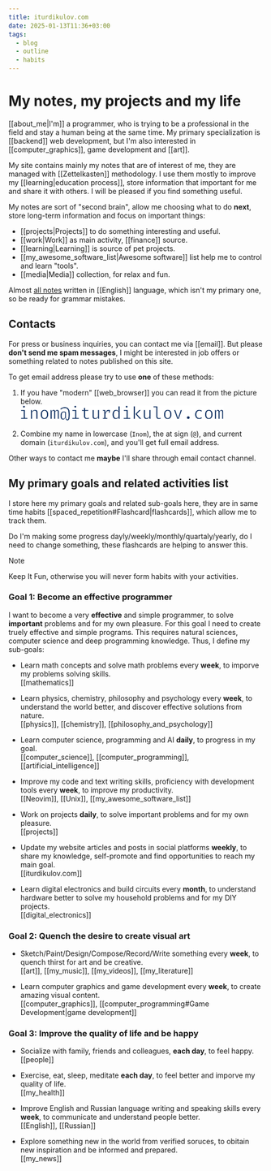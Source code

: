 ```yaml
---
title: iturdikulov.com
date: 2025-01-13T11:36+03:00
tags:
  - blog
  - outline
  - habits
---
```


# My notes, my projects and my life

[[about_me|I'm]] a programmer, who is trying to be a professional in the field
and stay a human being at the same time. My primary specialization is
[[backend]] web development, but I'm also interested in [[computer_graphics]],
game development and [[art]].

My site contains mainly my notes that are of interest of me, they are managed
with [[Zettelkasten]] methodology. I use them mostly to improve my
[[learning|education process]], store information that important for me and
share it with others. I will be pleased if you find something useful.

My notes are sort of "second brain", allow me choosing what to do **next**,
store long-term information and focus on important things:

- [[projects|Projects]] to do something interesting and useful.
- [[work|Work]] as main activity, [[finance]] source.
- [[learning|Learning]] is source of pet projects.
- [[my_awesome_software_list|Awesome software]] list help me to control and
learn "tools".
- [[media|Media]] collection, for relax and fun.

Almost [all notes](https://github.com/iturdikulov/notes) written in [[English]]
language, which isn't my primary one, so be ready for grammar mistakes.

## Contacts

For press or business inquiries, you can contact me via [[email]]. But please
**don't send me spam messages**, I might be interested in job offers or
something related to notes published on this site.

To get email address please try to use **one** of these methods:

1. If you have "modern" [[web_browser]] you can read it from the picture below.\
   ![my_email](./img/my_email.svg)

2. Combine my name in lowercase (`Inom`), the at sign (`@`), and current domain
  (`iturdikulov.com`), and you'll get full email address.

Other ways to contact me **maybe** I'll share through email contact channel.

## My primary goals and related activities list

I store here my primary goals and related sub-goals here, they are in same time
habits [[spaced_repetition#Flashcard|flashcards]], which allow me to track them.

Do I'm making some progress dayly/weekly/monthly/quartaly/yearly,
do I need to change something, these flashcards are helping to answer this.

> [!NOTE]
> Keep It Fun, otherwise you will never form habits with your activities.

### Goal 1: Become an effective programmer

I want to become a very **effective** and simple programmer, to solve
**important** problems and for my own pleasure. For this goal I need to create
truely effective and simple programs. This requires natural sciences, computer
science and deep programming knowledge. Thus, I define my sub-goals:

- Learn math concepts and solve math problems every **week**, to
  imporve my problems solving skills.
  <br class="f">
  [[mathematics]]

- Learn physics, chemistry, philosophy and psychology every **week**, to
  understand the world better, and discover effective solutions from nature.
  <br class="f">
  [[physics]], [[chemistry]], [[philosophy_and_psychology]]

- Learn computer science, programming and AI **daily**, to progress in my goal.
  <br class="f">
  [[computer_science]], [[computer_programming]], [[artificial_intelligence]]

- Improve my code and text writing skills, proficiency with development tools
  every **week**, to improve my productivity.
  <br class="f">
  [[Neovim]], [[Unix]], [[my_awesome_software_list]]

- Work on projects **daily**, to solve important problems and for my own
  pleasure.
  <br class="f">
  [[projects]]

- Update my website articles and posts in social platforms **weekly**, to share
  my knowledge, self-promote and find opportunities to reach my main goal.
  <br class="f">
  [[iturdikulov.com]]

- Learn digital electronics and build circuits every **month**, to understand
  hardware better to solve my household problems and for my DIY projects.
  <br class="f">
  [[digital_electronics]]

### Goal 2: Quench the desire to create visual art

- Sketch/Paint/Design/Compose/Record/Write something every **week**, to quench
  thirst for art and be creative.
  <br class="f">
  [[art]], [[my_music]], [[my_videos]], [[my_literature]]

- Learn computer graphics and game development every **week**, to create amazing
  visual content.
  <br class="f">
  [[computer_graphics]], [[computer_programming#Game Development|game development]]

### Goal 3: Improve the quality of life and be happy

- Socialize with family, friends and colleagues, **each day**, to feel happy.
  <br class="f">
  [[people]]

- Exercise, eat, sleep, meditate **each day**, to feel better and imporve my
  quality of life.
  <br class="f">
  [[my_health]]

- Improve English and Russian language writing and speaking skills every
  **week**, to communicate and understand people better.
  <br class="f">
  [[English]], [[Russian]]

- Explore something new in the world from verified soruces, to obitain new
  inspiration and be informed and prepared.
  <br class="f">
  [[my_news]]
